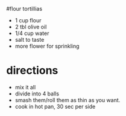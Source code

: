 #flour tortillias
- 1 cup flour
- 2 tbl olive oil
- 1/4 cup water
- salt to taste
- more flower for sprinkling


# directions
- mix it all
- divide into 4 balls
- smash them/roll them as thin as you want. 
- cook in hot pan, 30 sec per side

